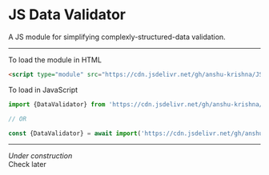 # JS Data Validator
A JS module for simplifying complexly-structured-data validation.

----
To load the module in HTML
```html
<script type="module" src="https://cdn.jsdelivr.net/gh/anshu-krishna/JS-Data-Validator@latest/data-validator.min.js"></script>
```

To load in JavaScript
```javascript
import {DataValidator} from 'https://cdn.jsdelivr.net/gh/anshu-krishna/JS-Data-Validator@latest/data-validator.min.js';

// OR

const {DataValidator} = await import('https://cdn.jsdelivr.net/gh/anshu-krishna/JS-Data-Validator@latest/data-validator.min.js');
```

---

*Under construction*\
Check later
